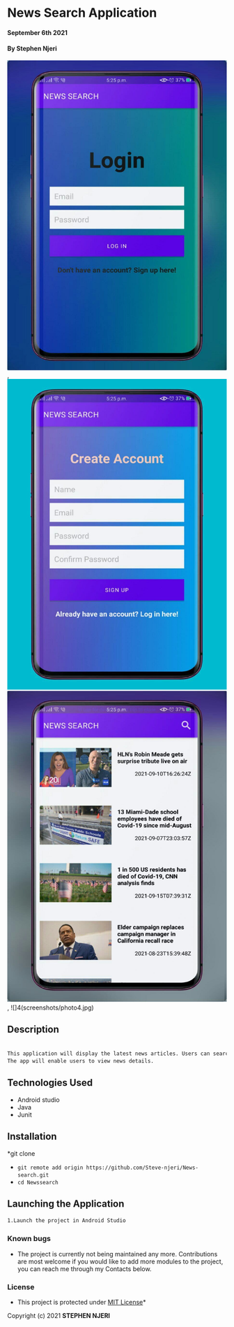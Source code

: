 # News Search Application
#### September 6th 2021
#### By **Stephen Njeri**
![1](screenshots/photo1.jpg), ![2](screenshots/photo2.jpg)
![3](screenshots/photo3.jpg), ![]4(screenshots/photo4.jpg)



## Description

```bash

This application will display the latest news articles. Users can search for news from various categories. 
The app will enable users to view news details.
```
## Technologies Used

* Android studio
* Java
* Junit


## Installation

*git clone
* `git remote add origin https://github.com/Steve-njeri/News-search.git`
* `cd Newssearch`

## Launching the Application

```bash
1.Launch the project in Android Studio

```
### Known bugs
* The project is currently not being maintained any more. Contributions are most welcome if you would like to add more modules to the project, you can reach me through my Contacts below.

### License
* This project is protected under [MIT License](License)*

Copyright (c) 2021 **STEPHEN NJERI**

